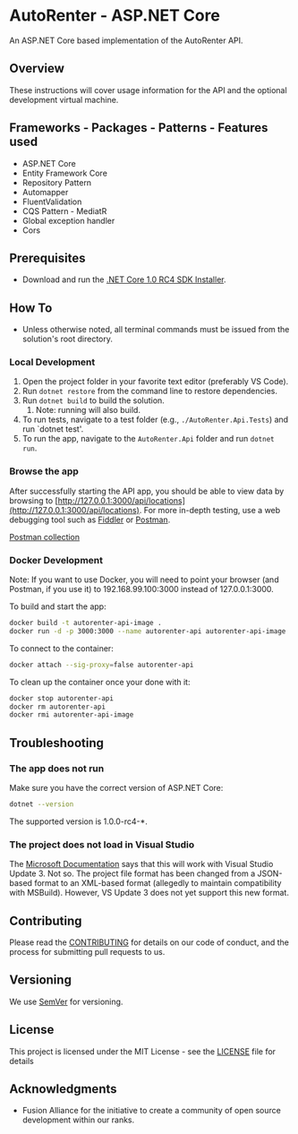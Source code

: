 # AutoRenter - ASP.NET Core

An ASP.NET Core based implementation of the AutoRenter API.

## Overview

These instructions will cover usage information for the API and the optional development virtual machine.

## Frameworks - Packages - Patterns - Features used

- ASP.NET Core
- Entity Framework Core
- Repository Pattern
- Automapper
- FluentValidation
- CQS Pattern - MediatR
- Global exception handler
- Cors

## Prerequisites

- Download and run the [.NET Core 1.0 RC4 SDK Installer](https://github.com/dotnet/core/blob/master/release-notes/rc4-download.md).

## How To

- Unless otherwise noted, all terminal commands must be issued from the solution's root directory.

### Local Development

1. Open the project folder in your favorite text editor (preferably VS Code).
1. Run `dotnet restore` from the command line to restore dependencies.
1. Run `dotnet build` to build the solution.
   1. Note: running will also build.
1. To run tests, navigate to a test folder (e.g., `./AutoRenter.Api.Tests`) and run `dotnet test'.
1. To run the app, navigate to the `AutoRenter.Api` folder and run `dotnet run`.

### Browse the app

After successfully starting the API app, you should be able to view data by browsing to [http://127.0.0.1:3000/api/locations](http://127.0.0.1:3000/api/locations).
For more in-depth testing, use a web debugging tool such as [Fiddler](https://www.telerik.com/download/fiddler) or [Postman](https://www.getpostman.com/).

[Postman collection](https://www.getpostman.com/collections/5530fbffa46505020891)

### Docker Development

Note: If you want to use Docker, you will need to point your browser (and Postman, if you use it) to 192.168.99.100:3000 instead of 127.0.0.1:3000.

To build and start the app:
```bash
docker build -t autorenter-api-image .
docker run -d -p 3000:3000 --name autorenter-api autorenter-api-image
```

To connect to the container:
```bash
docker attach --sig-proxy=false autorenter-api
```

To clean up the container once your done with it:
```bash
docker stop autorenter-api
docker rm autorenter-api
docker rmi autorenter-api-image
```

## Troubleshooting

### The app does not run

Make sure you have the correct version of ASP.NET Core:

```bash
dotnet --version
```

The supported version is 1.0.0-rc4-*.

### The project does not load in Visual Studio

The [Microsoft Documentation](https://www.microsoft.com/net/core#windowsvs2015) says that this will work with Visual Studio Update 3. Not so. The project file format has been changed from a JSON-based format to an XML-based format (allegedly to maintain compatibility with MSBuild). However, VS Update 3 does not yet support this new format.

## Contributing

Please read the [CONTRIBUTING](./CONTRIBUTING.md) for details on our code of conduct, and the process for submitting pull requests to us.

## Versioning

We use [SemVer](http://semver.org/) for versioning.

## License

This project is licensed under the MIT License - see the [LICENSE](LICENSE) file for details

## Acknowledgments

* Fusion Alliance for the initiative to create a community of open source development within our ranks.
